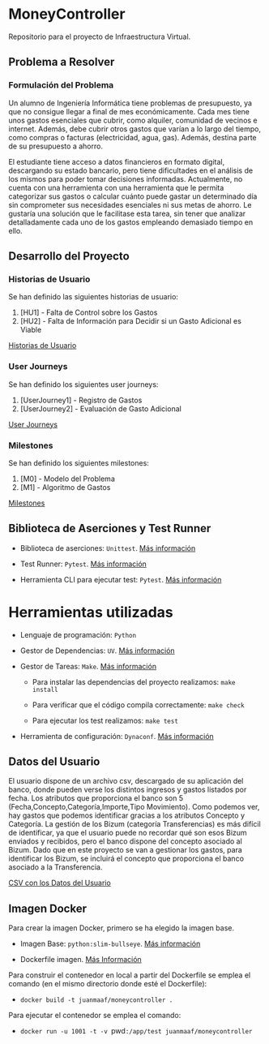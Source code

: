 # MoneyController
Repositorio para el proyecto de Infraestructura Virtual.

## Problema a Resolver
### Formulación del Problema 
Un alumno de Ingeniería Informática tiene problemas de presupuesto, ya que no consigue llegar a final de mes económicamente. Cada mes tiene unos gastos esenciales que cubrir, como alquiler, comunidad de vecinos e internet. Además, debe cubrir otros gastos que varían a lo largo del tiempo, como compras o facturas (electricidad, agua, gas). Además, destina parte de su presupuesto a ahorro. 

El estudiante tiene acceso a datos financieros en formato digital, descargando su estado bancario, pero tiene dificultades en el análisis de los mismos para poder tomar decisiones informadas. Actualmente, no cuenta con una herramienta con una herramienta que le permita categorizar sus gastos o calcular cuánto puede gastar un determinado día sin comprometer sus necesidades esenciales ni sus metas de ahorro. Le gustaría una solución que le facilitase esta tarea, sin tener que analizar detalladamente cada uno de los gastos empleando demasiado tiempo en ello.  

## Desarrollo del Proyecto
### Historias de Usuario
Se han definido las siguientes historias de usuario: 
1. [HU1] - Falta de Control sobre los Gastos  
2. [HU2] - Falta de Información para Decidir si un Gasto Adicional es Viable

[Historias de Usuario](/docs/historias_usuario.md)  

### User Journeys
Se han definido los siguientes user journeys:
1. [UserJourney1] - Registro de Gastos  
3. [UserJourney2] - Evaluación de Gasto Adicional  

[User Journeys](/docs/user_journeys.md)  

### Milestones
Se han definido los siguientes milestones:
1. [M0] - Modelo del Problema
2. [M1] - Algoritmo de Gastos 

[Milestones](/docs/milestones.md)  

## Biblioteca de Aserciones y Test Runner

- Biblioteca de aserciones: `Unittest`. [Más información](/docs/biblioteca_aserciones.md)

- Test Runner: `Pytest`. [Más información](/docs/test_runner.md)  

- Herramienta CLI para ejecutar test: `Pytest`. [Más información](/docs/herramientas_cli.md)  

# Herramientas utilizadas

- Lenguaje de programación: `Python`

- Gestor de Dependencias: `UV`. [Más información](/docs/gestor_dependencias.md)

- Gestor de Tareas: `Make`. [Más información](/docs/gestor_tareas.md)
    
    - Para instalar las dependencias del proyecto realizamos: `make install`

    - Para verificar que el código compila correctamente:
    `make check`

    - Para ejecutar los test realizamos:
    `make test`  

- Herramienta de configuración: `Dynaconf`. [Más información](/docs/configuracion.md)  

## Datos del Usuario 

El usuario dispone de un archivo csv, descargado de su aplicación del banco, donde pueden verse los distintos ingresos y gastos listados por fecha. Los atributos que proporciona el banco son 5 (Fecha,Concepto,Categoría,Importe,Tipo Movimiento). Como podemos ver, hay gastos que podemos identificar gracias a los atributos Concepto y Categoría. La gestión de los Bizum (categoría Transferencias) es más difícil de identificar, ya que el usuario puede no recordar qué son esos Bizum enviados y recibidos, pero el banco dispone del concepto asociado al Bizum. Dado que en este proyecto se van a gestionar los gastos, para identificar los Bizum, se incluirá el concepto que proporciona el banco asociado a la Transferencia.

[CSV con los Datos del Usuario](/docs/gastos.csv)

## Imagen Docker    

Para crear la imagen Docker, primero se ha elegido la imagen base.    

- Imagen Base: `python:slim-bullseye`. [Más información](/docs/contenedor_docker.md)    

- Dockerfile imagen. [Más Información](./Dockerfile)  

Para construir el contenedor en local a partir del Dockerfile se emplea el comando (en el mismo directorio donde esté el Dockerfile): 

- `docker build -t juanmaaf/moneycontroller .`

Para ejecutar el contenedor se emplea el comando:  

- `docker run -u 1001 -t -v `pwd`:/app/test juanmaaf/moneycontroller`  